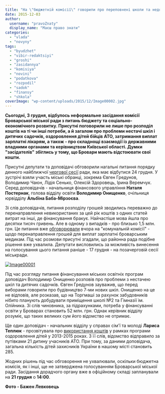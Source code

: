```yaml
---
title: "На \"бюджетній комісії\" говорили про переповнені школи та недофінансування медицини"
date: 2015-12-03
author: 
  username: "pravoZnaty"
  display_name: "Маєш право знати"
categories: 
  - "vlada"
  - "novyny"
tags: 
  - "byudzhet"
  - "vibir-redaktsiyi"
  - "groshi"
  - "zasidannya"
  - "komisiya"
  - "novini"
  - "podatkova"
  - "rozpodil"
  - "sadok"
  - "finansy"
  - "shkola"
coverImage: "wp-content/uploads/2015/12/Image00002.jpg"
---
```


**Сьогодні, 3 грудня, відбулось неформальне засідання комісії Броварської міської ради з питань бюджету та соціально-економічного розвитку. Присутні поговорили не лише про розподіл коштів на ті чи інші потреби, а й загалом про проблеми нестачі шкіл і дитячих садочків, оздоровлення дітей бійців АТО, затримання виплат зарплатні лікарям, а також - про складнощі взаємодії із державними владними органами та керівництвом Київської області. Думки "засідателів" збіглись у тому, що Бровари мають відстоювати свої кошти.**

Присутні депутати та доповідачі обговорили нагальні питання порядку денного найближчої [чергової сесії](https://mpz.brovary.org/24-grudnya-vidbudetsya-3-ya-chergova-sesiya-brovarskoyi-miskrady/) ради, яка має відбутися 24 грудня. У зустрічі взяли участь міські обранці, зокрема Євген Гредунов, Володимир Чаюн, Лідія Сенько, Олексій Здоровець, Ірина Веремчук. Серед доповідачів - начальниця фінансового управління **Наталя Постернак**, голова відділу освіти **Володимир Онищенко**, очільниця юрвідділу **Альбіна Баба-Мірзоєва**.

Зі слів доповідачів, питання розподілу грошей зводились переважно до перенаправлення невикористаних за цей рік коштів з одних статей витрат на інші, де фінансування бракує. Найчастіше мова йшла про десятки тисяч гривень. Але в одному з випадків - про близько 1,5 млн. грн. Це питання вже [обговорювали](https://mpz.brovary.org/vyvezennya-smittya-ta-energozberezhennya-pro-shho-govoryly-na-komunalnij-komisiyi/) вчора на "комунальній комісії" - щодо перенаправлення грошей для виплат зарплатні броварським медикам. Під час розмови присутні згадали, що районна рада подібне рішення вже ухвалила. Депутати висловились за можливість винесення на голосування цього питання раніше - 17 грудня - на позачерговій сесії міськради.

[![Image00001](https://mpz.brovary.org/wp-content/uploads/2015/12/Image000012.jpg)](https://mpz.brovary.org/wp-content/uploads/2015/12/Image000012.jpg)

Під час розгляду питання фінансування міських освітніх програм доповідач Володимир Онищенко розповів про проблеми з нестачею шкіл та дитячих садочків. Євген Гредунов зауважив, що перед виборами говорили про будівництво 7-ми нових шкіл. Онищенко на це не відповів, але розказав, що на Торгмаші за рахунок забудовників нібито планують добудувати приміщення школі №2 та Гімназії ім. Олійника. Зі слів чиновника, за підрахунками, потреба у фінансуванні освіти у Броварах становить 52 млн. грн. Однак керівник відділу розуміє, що таких великих сум його відомство не отримає.

Ще один доповідач - начальник відділу у справах сім'ї та молоді **Лариса Теплюк** - прозвітувала про [використання коштів](http://docs.brovary.org/p31582/26.11.2015) у рамках програми оздоровлення дітей у 2013-2015 роках. З її слів, відомство відправило за путівками 21 дитину учасників АТО. При тому, за даними доповідача, загальна кількість дітей захисників України в нашому місті становить 285.

Жодних рішень під час обговорення не ухвалювали, оскільки бюджетна комісія, як і інші, ще не затверджена голосуванням Броварської міської ради. Засідання дорадчого органу вже в офіційному складі запланували на **21 грудня** о **14:00**.

**Фото - Бажен Левковець**
